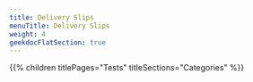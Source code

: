 ```yaml
---
title: Delivery Slips
menuTitle: Delivery Slips
weight: 4 
geekdocFlatSection: true
---
```


{{% children titlePages="Tests" titleSections="Categories" %}}
